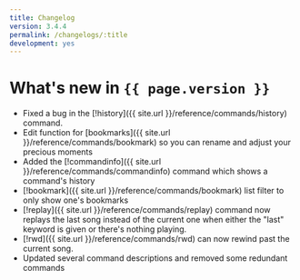 ```yaml
---
title: Changelog
version: 3.4.4
permalink: /changelogs/:title
development: yes
---
```


# What's new in `{{ page.version }}`
- Fixed a bug in the [!history]({{ site.url }}/reference/commands/history) command.
- Edit function for [bookmarks]({{ site.url }}/reference/commands/bookmark) so you can rename and adjust your precious moments
- Added the [!commandinfo]({{ site.url }}/reference/commands/commandinfo) command which shows a command's history
- [!bookmark]({{ site.url }}/reference/commands/bookmark) list filter to only show one's bookmarks
- [!replay]({{ site.url }}/reference/commands/replay) command now replays the last song instead of the current one when either the "last" keyword is given or there's nothing playing.
- [!rwd]({{ site.url }}/reference/commands/rwd) can now rewind past the current song.
- Updated several command descriptions and removed some redundant commands
